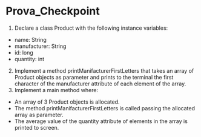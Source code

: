 # Prova_Checkpoint
1. Declare a class Product with the following instance variables:
- name: String
- manufacturer: String
- id: long
- quantity: int
2. Implement a method printManifacturerFirstLetters that takes an array of Product
objects as parameter and prints to the terminal the first character of the manufacturer
attribute of each element of the array.
3. Implement a main method where:
- An array of 3 Product objects is allocated.
- The method printManifacturerFirstLetters is called passing the allocated array
as parameter.
- The average value of the quantity attribute of elements in the array is printed
to screen.
